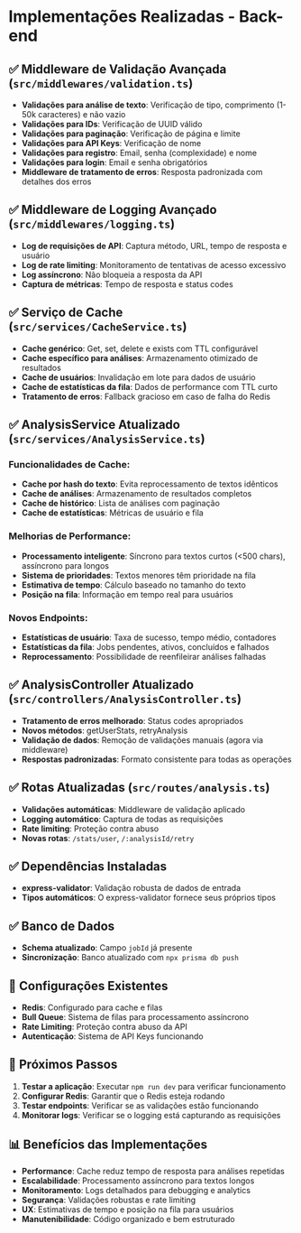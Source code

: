 # Implementações Realizadas - Back-end

## ✅ Middleware de Validação Avançada (`src/middlewares/validation.ts`)

- **Validações para análise de texto**: Verificação de tipo, comprimento (1-50k caracteres) e não vazio
- **Validações para IDs**: Verificação de UUID válido
- **Validações para paginação**: Verificação de página e limite
- **Validações para API Keys**: Verificação de nome
- **Validações para registro**: Email, senha (complexidade) e nome
- **Validações para login**: Email e senha obrigatórios
- **Middleware de tratamento de erros**: Resposta padronizada com detalhes dos erros

## ✅ Middleware de Logging Avançado (`src/middlewares/logging.ts`)

- **Log de requisições de API**: Captura método, URL, tempo de resposta e usuário
- **Log de rate limiting**: Monitoramento de tentativas de acesso excessivo
- **Log assíncrono**: Não bloqueia a resposta da API
- **Captura de métricas**: Tempo de resposta e status codes

## ✅ Serviço de Cache (`src/services/CacheService.ts`)

- **Cache genérico**: Get, set, delete e exists com TTL configurável
- **Cache específico para análises**: Armazenamento otimizado de resultados
- **Cache de usuários**: Invalidação em lote para dados de usuário
- **Cache de estatísticas da fila**: Dados de performance com TTL curto
- **Tratamento de erros**: Fallback gracioso em caso de falha do Redis

## ✅ AnalysisService Atualizado (`src/services/AnalysisService.ts`)

### Funcionalidades de Cache:

- **Cache por hash do texto**: Evita reprocessamento de textos idênticos
- **Cache de análises**: Armazenamento de resultados completos
- **Cache de histórico**: Lista de análises com paginação
- **Cache de estatísticas**: Métricas de usuário e fila

### Melhorias de Performance:

- **Processamento inteligente**: Síncrono para textos curtos (<500 chars), assíncrono para longos
- **Sistema de prioridades**: Textos menores têm prioridade na fila
- **Estimativa de tempo**: Cálculo baseado no tamanho do texto
- **Posição na fila**: Informação em tempo real para usuários

### Novos Endpoints:

- **Estatísticas de usuário**: Taxa de sucesso, tempo médio, contadores
- **Estatísticas da fila**: Jobs pendentes, ativos, concluídos e falhados
- **Reprocessamento**: Possibilidade de reenfileirar análises falhadas

## ✅ AnalysisController Atualizado (`src/controllers/AnalysisController.ts`)

- **Tratamento de erros melhorado**: Status codes apropriados
- **Novos métodos**: getUserStats, retryAnalysis
- **Validação de dados**: Remoção de validações manuais (agora via middleware)
- **Respostas padronizadas**: Formato consistente para todas as operações

## ✅ Rotas Atualizadas (`src/routes/analysis.ts`)

- **Validações automáticas**: Middleware de validação aplicado
- **Logging automático**: Captura de todas as requisições
- **Rate limiting**: Proteção contra abuso
- **Novas rotas**: `/stats/user`, `/:analysisId/retry`

## ✅ Dependências Instaladas

- **express-validator**: Validação robusta de dados de entrada
- **Tipos automáticos**: O express-validator fornece seus próprios tipos

## ✅ Banco de Dados

- **Schema atualizado**: Campo `jobId` já presente
- **Sincronização**: Banco atualizado com `npx prisma db push`

## 🔧 Configurações Existentes

- **Redis**: Configurado para cache e filas
- **Bull Queue**: Sistema de filas para processamento assíncrono
- **Rate Limiting**: Proteção contra abuso da API
- **Autenticação**: Sistema de API Keys funcionando

## 🚀 Próximos Passos

1. **Testar a aplicação**: Executar `npm run dev` para verificar funcionamento
2. **Configurar Redis**: Garantir que o Redis esteja rodando
3. **Testar endpoints**: Verificar se as validações estão funcionando
4. **Monitorar logs**: Verificar se o logging está capturando as requisições

## 📊 Benefícios das Implementações

- **Performance**: Cache reduz tempo de resposta para análises repetidas
- **Escalabilidade**: Processamento assíncrono para textos longos
- **Monitoramento**: Logs detalhados para debugging e analytics
- **Segurança**: Validações robustas e rate limiting
- **UX**: Estimativas de tempo e posição na fila para usuários
- **Manutenibilidade**: Código organizado e bem estruturado
